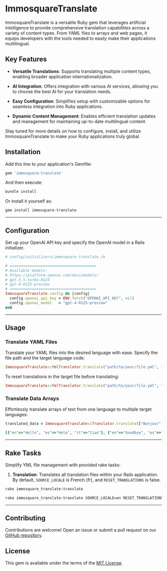 # ImmosquareTranslate

ImmosquareTranslate is a versatile Ruby gem that leverages artificial intelligence to provide comprehensive translation capabilities across a variety of content types. From YAML files to arrays and web pages, it equips developers with the tools needed to easily make their applications multilingual.

## Key Features

- **Versatile Translations**: Supports translating multiple content types, enabling broader application internationalization.

- **AI Integration**: Offers integration with various AI services, allowing you to choose the best AI for your translation needs.

- **Easy Configuration**: Simplifies setup with customizable options for seamless integration into Ruby applications.

- **Dynamic Content Management**: Enables efficient translation updates and management for maintaining up-to-date multilingual content.

Stay tuned for more details on how to configure, install, and utilize ImmosquareTranslate to make your Ruby applications truly global.


## Installation

Add this line to your application's Gemfile:

```ruby
gem 'immosquare-translate'
```

And then execute:

```bash
bundle install
```

Or install it yourself as:

```bash
gem install immosquare-translate
```

---

## Configuration

Set up your OpenAI API key and specify the OpenAI model in a Rails initializer.

```ruby
# config/initializers/immosquare-translate.rb

# =======================================
# Available models:
# https://platform.openai.com/docs/models/
# gpt-3.5-turbo-0125
# gpt-4-0125-preview
# =======================================
ImmosquareTranslate.config do |config|
  config.openai_api_key = ENV.fetch("OPENAI_API_KEY", nil)
  config.openai_model   = "gpt-4-0125-preview"
end
```

---

## Usage

### Translate YAML Files

Translate your YAML files into the desired language with ease. Specify the file path and the target language code:

```ruby
ImmosquareTranslate::YmlTranslator.translate("path/to/your/file.yml", "fr")
```

To reset translations in the target file before translating:

```ruby
ImmosquareTranslate::YmlTranslator.translate("path/to/your/file.yml", "fr", reset_translations: true)
```


### Translate Data Arrays

Effortlessly translate arrays of text from one language to multiple target languages:

```ruby
translated_data = ImmosquareTranslate::Translator.translate(["Bonjour", "Au revoir"], "fr", ["en", "es", "it"])
```

```ruby
[{"en"=>"Hello", "es"=>"Hola", "it"=>"Ciao"}, {"en"=>"Goodbye", "es"=>"Adiós", "it"=>"Addio"}]
```

---

## Rake Tasks

Simplify YML file management with provided rake tasks:

1. **Translation**: Translates all translation files within your Rails application. By default, `SOURCE_LOCALE` is French (fr), and `RESET_TRANSLATIONS` is false.

```bash
rake immosquare_translate:translate
```

```bash
rake immosquare_translate:translate SOURCE_LOCALE=en RESET_TRANSLATIONS=true
```

---

## Contributing

Contributions are welcome! Open an issue or submit a pull request on our [GitHub repository](https://github.com/IMMOSQUARE/immosquare-translate).

## License

This gem is available under the terms of the [MIT License](https://opensource.org/licenses/MIT).
